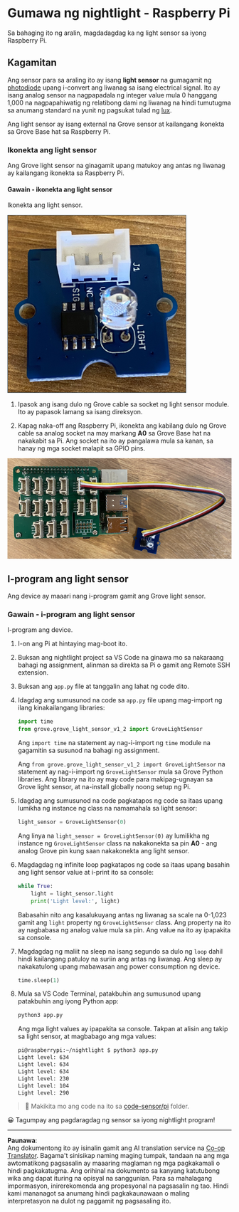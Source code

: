 <!--
CO_OP_TRANSLATOR_METADATA:
{
  "original_hash": "ea733bd0cdf2479e082373f765a08678",
  "translation_date": "2025-08-27T22:24:56+00:00",
  "source_file": "1-getting-started/lessons/3-sensors-and-actuators/pi-sensor.md",
  "language_code": "tl"
}
-->
# Gumawa ng nightlight - Raspberry Pi

Sa bahaging ito ng aralin, magdadagdag ka ng light sensor sa iyong Raspberry Pi.

## Kagamitan

Ang sensor para sa araling ito ay isang **light sensor** na gumagamit ng [photodiode](https://wikipedia.org/wiki/Photodiode) upang i-convert ang liwanag sa isang electrical signal. Ito ay isang analog sensor na nagpapadala ng integer value mula 0 hanggang 1,000 na nagpapahiwatig ng relatibong dami ng liwanag na hindi tumutugma sa anumang standard na yunit ng pagsukat tulad ng [lux](https://wikipedia.org/wiki/Lux).

Ang light sensor ay isang external na Grove sensor at kailangang ikonekta sa Grove Base hat sa Raspberry Pi.

### Ikonekta ang light sensor

Ang Grove light sensor na ginagamit upang matukoy ang antas ng liwanag ay kailangang ikonekta sa Raspberry Pi.

#### Gawain - ikonekta ang light sensor

Ikonekta ang light sensor.

![Isang Grove light sensor](../../../../../translated_images/grove-light-sensor.b8127b7c434e632d6bcdb57587a14e9ef69a268a22df95d08628f62b8fa5505c.tl.png)

1. Ipasok ang isang dulo ng Grove cable sa socket ng light sensor module. Ito ay papasok lamang sa isang direksyon.

1. Kapag naka-off ang Raspberry Pi, ikonekta ang kabilang dulo ng Grove cable sa analog socket na may markang **A0** sa Grove Base hat na nakakabit sa Pi. Ang socket na ito ay pangalawa mula sa kanan, sa hanay ng mga socket malapit sa GPIO pins.

![Ang Grove light sensor na nakakonekta sa socket A0](../../../../../translated_images/pi-light-sensor.66cc1e31fa48cd7d5f23400d4b2119aa41508275cb7c778053a7923b4e972d7e.tl.png)

## I-program ang light sensor

Ang device ay maaari nang i-program gamit ang Grove light sensor.

### Gawain - i-program ang light sensor

I-program ang device.

1. I-on ang Pi at hintaying mag-boot ito.

1. Buksan ang nightlight project sa VS Code na ginawa mo sa nakaraang bahagi ng assignment, alinman sa direkta sa Pi o gamit ang Remote SSH extension.

1. Buksan ang `app.py` file at tanggalin ang lahat ng code dito.

1. Idagdag ang sumusunod na code sa `app.py` file upang mag-import ng ilang kinakailangang libraries:

    ```python
    import time
    from grove.grove_light_sensor_v1_2 import GroveLightSensor
    ```

    Ang `import time` na statement ay nag-i-import ng `time` module na gagamitin sa susunod na bahagi ng assignment.

    Ang `from grove.grove_light_sensor_v1_2 import GroveLightSensor` na statement ay nag-i-import ng `GroveLightSensor` mula sa Grove Python libraries. Ang library na ito ay may code para makipag-ugnayan sa Grove light sensor, at na-install globally noong setup ng Pi.

1. Idagdag ang sumusunod na code pagkatapos ng code sa itaas upang lumikha ng instance ng class na namamahala sa light sensor:

    ```python
    light_sensor = GroveLightSensor(0)
    ```

    Ang linya na `light_sensor = GroveLightSensor(0)` ay lumilikha ng instance ng `GroveLightSensor` class na nakakonekta sa pin **A0** - ang analog Grove pin kung saan nakakonekta ang light sensor.

1. Magdagdag ng infinite loop pagkatapos ng code sa itaas upang basahin ang light sensor value at i-print ito sa console:

    ```python
    while True:
        light = light_sensor.light
        print('Light level:', light)
    ```

    Babasahin nito ang kasalukuyang antas ng liwanag sa scale na 0-1,023 gamit ang `light` property ng `GroveLightSensor` class. Ang property na ito ay nagbabasa ng analog value mula sa pin. Ang value na ito ay ipapakita sa console.

1. Magdagdag ng maliit na sleep na isang segundo sa dulo ng `loop` dahil hindi kailangang patuloy na suriin ang antas ng liwanag. Ang sleep ay nakakatulong upang mabawasan ang power consumption ng device.

    ```python
    time.sleep(1)
    ```

1. Mula sa VS Code Terminal, patakbuhin ang sumusunod upang patakbuhin ang iyong Python app:

    ```sh
    python3 app.py
    ```

    Ang mga light values ay ipapakita sa console. Takpan at alisin ang takip sa light sensor, at magbabago ang mga values:

    ```output
    pi@raspberrypi:~/nightlight $ python3 app.py 
    Light level: 634
    Light level: 634
    Light level: 634
    Light level: 230
    Light level: 104
    Light level: 290
    ```

> 💁 Makikita mo ang code na ito sa [code-sensor/pi](../../../../../1-getting-started/lessons/3-sensors-and-actuators/code-sensor/pi) folder.

😀 Tagumpay ang pagdaragdag ng sensor sa iyong nightlight program!

---

**Paunawa**:  
Ang dokumentong ito ay isinalin gamit ang AI translation service na [Co-op Translator](https://github.com/Azure/co-op-translator). Bagama't sinisikap naming maging tumpak, tandaan na ang mga awtomatikong pagsasalin ay maaaring maglaman ng mga pagkakamali o hindi pagkakatugma. Ang orihinal na dokumento sa kanyang katutubong wika ang dapat ituring na opisyal na sanggunian. Para sa mahalagang impormasyon, inirerekomenda ang propesyonal na pagsasalin ng tao. Hindi kami mananagot sa anumang hindi pagkakaunawaan o maling interpretasyon na dulot ng paggamit ng pagsasaling ito.